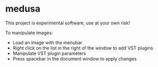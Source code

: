 # medusa

This project is experimental software, use at your own risk!

To manipulate images:
- Load an image with the menubar
- Right click on the list in the right of the window to add VST plugins
- Manipulate VST plugin parameters
- Press spacebar in the document window to apply changes
